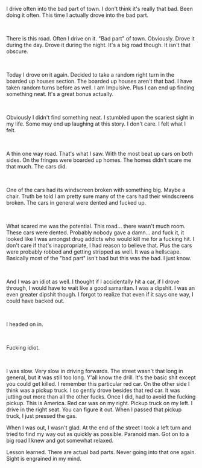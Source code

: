 I drive often into the bad part of town. I don't think it's really that bad. Been doing it often. This time I actually drove into the bad part.

&#x200B;

There is this road. Often I drive on it. "Bad part" of town. Obviously. Drove it during the day. Drove it during the night. It's a big road though. It isn't that obscure.

&#x200B;

Today I drove on it again. Decided to take a random right turn in the boarded up houses section. The boarded up houses aren't that bad. I have taken random turns before as well. I am Impulsive. Plus I can end up finding something neat. It's a great bonus actually.

&#x200B;

Obviously I didn't find something neat. I stumbled upon the scariest sight in my life. Some may end up laughing at this story. I don't care. I felt what I felt. 

&#x200B;

A thin one way road. That's what I saw. With the most beat up cars on both sides. On the fringes were boarded up homes. The homes didn't scare me that much. The cars did.

&#x200B;

One of the cars had its windscreen broken with something big. Maybe a chair. Truth be told I am pretty sure many of the cars had their windscreens broken. The cars in general were dented and fucked up.

&#x200B;

What scared me was the potential. This road... there wasn't much room. These cars were dented. Probably nobody gave a damn... and fuck it, it looked like I was amongst drug addicts who would kill me for a fucking hit. I don't care if that's inappropriate, I had reason to believe that. Plus the cars were probably robbed and getting stripped as well. It was a hellscape. Basically most of the "bad part" isn't bad but this was the bad. I just know. 

&#x200B;

And I was an idiot as well. I thought if I accidentally hit a car, if I drove through, I would have to wait like a good samaritan. I was a dipshit. I was an even greater dipshit though. I forgot to realize that even if it says one way, I could have backed out.

&#x200B;

I headed on in.

&#x200B;

Fucking idiot.

&#x200B;

I was slow. Very slow in driving forwards. The street wasn't that long in general, but it was still too long. Y'all know the drill. It's the basic shit except you could get killed. I remember this particular red car. On the other side I think was a pickup truck. I so gently drove besides that red car. It was jutting out more than all the other fucks. Once I did, had to avoid the fucking pickup. This is America. Red car was on my right. Pickup truck on my left. I drive in the right seat. You can figure it out. When I passed that pickup truck, I just pressed the gas. 

When I was out, I wasn't glad. At the end of the street I took a left turn and tried to find my way out as quickly as possible. Paranoid man. Got on to a big road I knew and got somewhat relaxed. 

Lesson learned. There are actual bad parts. Never going into that one again. Sight is engrained in my mind.